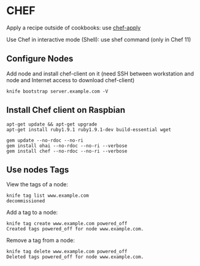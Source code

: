 CHEF
====

Apply a recipe outside of cookbooks: use [chef-apply](https://gist.github.com/jtimberman/4366061)

Use Chef in interactive mode (Shell): use shef command (only in Chef 11)

Configure Nodes
---------------

Add node and install chef-client on it (need SSH between workstation and node and Internet access to download chef-client)

    knife bootstrap server.example.com -V

Install Chef client on Raspbian
--------------------------------

    apt-get update && apt-get upgrade
    apt-get install ruby1.9.1 ruby1.9.1-dev build-essential wget

    gem update --no-rdoc --no-ri
    gem install ohai --no-rdoc --no-ri --verbose
    gem install chef --no-rdoc --no-ri --verbose

Use nodes Tags
--------------

View the tags of a node:

    knife tag list www.example.com
    decommissioned

Add a tag to a node:

    knife tag create www.example.com powered_off
    Created tags powered_off for node www.example.com.

Remove a tag from a node:

    knife tag delete www.example.com powered_off
    Deleted tags powered_off for node www.example.com.

